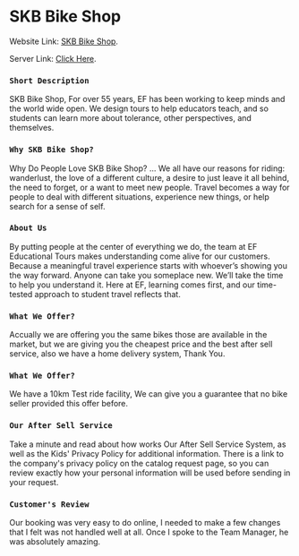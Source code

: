 # SKB Bike Shop

Website Link: [SKB Bike Shop](https://skb-bike-shop.web.app/).

Server Link: [Click Here](https://guarded-sierra-27673.herokuapp.com/).

### `Short Description`
SKB Bike Shop, For over 55 years, EF has been working to keep minds and the world wide open. We design tours to help educators teach, and so students can learn more about tolerance, other perspectives, and themselves.

### `Why SKB Bike Shop?`
Why Do People Love SKB Bike Shop? ... We all have our reasons for riding: wanderlust, the love of a different culture, a desire to just leave it all behind, the need to forget, or a want to meet new people. Travel becomes a way for people to deal with different situations, experience new things, or help search for a sense of self.

### `About Us`
By putting people at the center of everything we do, the team at EF Educational Tours makes understanding come alive for our customers. Because a meaningful travel experience starts with whoever’s showing you the way forward. Anyone can take you someplace new. We’ll take the time to help you understand it. Here at EF, learning comes first, and our time-tested approach to student travel reflects that.

### `What We Offer?`
Accually we are offering you the same bikes those are available in the market, but we are giving you the cheapest price and the best after sell service, also we have a home delivery system, Thank You.

### `What We Offer?`
We have a 10km Test ride facility, We can give you a guarantee that no bike seller provided this offer before.

### `Our After Sell Service`
Take a minute and read about how works Our After Sell Service System, as well as the Kids' Privacy Policy for additional information. There is a link to the company's privacy policy on the catalog request page, so you can review exactly how your personal information will be used before sending in your request.

### `Customer's Review`
Our booking was very easy to do online, I needed to make a few changes that I felt was not handled well at all. Once I spoke to the Team Manager, he was absolutely amazing.